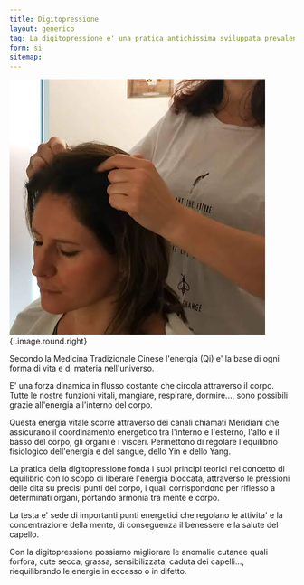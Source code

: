```yaml
---
title: Digitopressione
layout: generico
tag: La digitopressione e' una pratica antichissima sviluppata prevalentemente in Cina e si basa sugli stessi principi dell'agopuntura.
form: si
sitemap:
---
```


![](images/benessere/digitopressione.jpg){:.image.round.right}

Secondo la Medicina Tradizionale Cinese l'energia (Qi) e' la base di ogni forma di vita e di materia nell'universo.

E' una forza dinamica in flusso costante che circola attraverso il corpo. Tutte le nostre funzioni vitali, mangiare, respirare, dormire..., sono possibili grazie all'energia all'interno del corpo.

Questa energia vitale scorre attraverso dei canali chiamati Meridiani che assicurano il coordinamento energetico tra l'interno e l'esterno, l'alto e il basso del corpo, gli organi e i visceri.
Permettono di regolare l'equilibrio fisiologico dell'energia e del sangue, dello Yin e dello Yang.

La pratica della digitopressione fonda i suoi principi teorici nel concetto di equilibrio con lo scopo di liberare l'energia bloccata, attraverso le pressioni delle dita su precisi punti del corpo, i quali corrispondono per riflesso a determinati organi, portando armonia tra mente e corpo.

La testa e' sede di importanti punti energetici che regolano le attivita' e la concentrazione della mente, di conseguenza il benessere e la salute del capello.

Con la digitopressione possiamo migliorare le anomalie cutanee quali forfora, cute secca, grassa, sensibilizzata, caduta dei capelli..., riequilibrando le energie in eccesso o in difetto.
